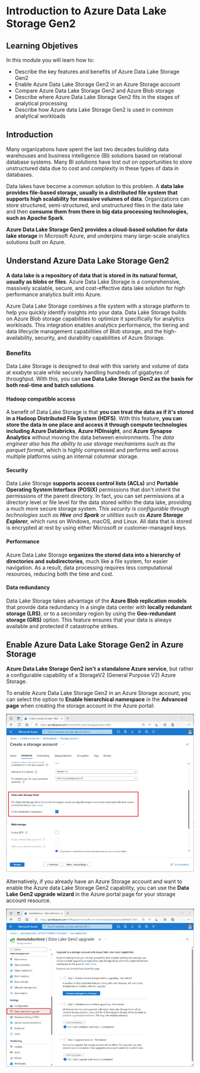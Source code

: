 # Introduction to Azure Data Lake Storage Gen2

## Learning Objetives

In this module you will learn how to:

 - Describe the key features and benefits of Azure Data Lake Storage Gen2
 - Enable Azure Data Lake Storage Gen2 in an Azure Storage account
 - Compare Azure Data Lake Storage Gen2 and Azure Blob storage
 - Describe where Azure Data Lake Storage Gen2 fits in the stages of analytical processing
 - Describe how Azure data Lake Storage Gen2 is used in common analytical workloads


## Introduction

Many organizations have spent the last two decades building data warehouses and business intelligence (BI) solutions based on relational database systems. Many BI solutions have lost out on opportunities to store unstructured data due to cost and complexity in these types of data in databases.

Data lakes have become a common solution to this problem. A **data lake provides file-based storage, usually in a distributed file system that supports high scalability for massive volumes of data**. Organizations can store structured, semi-structured, and unstructured files in the data lake and then **consume them from there in big data processing technologies, such as Apache Spark**.

**Azure Data Lake Storage Gen2 provides a cloud-based solution for data lake storage** in Microsoft Azure, and underpins many large-scale analytics solutions built on Azure.

## Understand Azure Data Lake Storage Gen2

**A data lake is a repository of data that is stored in its natural format, usually as blobs or files**. Azure Data Lake Storage is a comprehensive, massively scalable, secure, and cost-effective data lake solution for high performance analytics built into Azure.

Azure Data Lake Storage combines a file system with a storage platform to help you quickly identify insights into your data. Data Lake Storage builds on Azure Blob storage capabilities to optimize it specifically for analytics workloads. This integration enables analytics performance, the tiering and data lifecycle management capabilities of Blob storage, and the high-availability, security, and durability capabilities of Azure Storage.

### Benefits

Data Lake Storage is designed to deal with this variety and volume of data at exabyte scale while securely handling hundreds of gigabytes of throughput. With this, you can **use Data Lake Storage Gen2 as the basis for both real-time and batch solutions**.

#### Hadoop compatible access

A benefit of Data Lake Storage is that **you can treat the data as if it's stored in a Hadoop Distributed File System (HDFS)**. With this feature, **you can store the data in one place and access it through compute technologies including Azure Databricks**, **Azure HDInsight**, and **Azure Synapse Analytics** without moving the data between environments. The *data engineer also has the ability to use storage mechanisms such as the parquet format*, which is highly compressed and performs well across multiple platforms using an internal columnar storage.

#### Security

Data Lake Storage **supports access control lists (ACLs)** and **Portable Operating System Interface (POSIX)** permissions that don't inherit the permissions of the parent directory. In fact, you can set permissions at a directory level or file level for the data stored within the data lake, providing a much more secure storage system. This *security is configurable through technologies such as **Hive** and **Spark** or utilities such as **Azure Storage Explorer**,* which runs on Windows, macOS, and Linux. All data that is stored is encrypted at rest by using either Microsoft or customer-managed keys.

#### Performance

Azure Data Lake Storage **organizes the stored data into a hierarchy of directories and subdirectories**, much like a file system, for easier navigation. As a result, data processing requires less computational resources, reducing both the time and cost.

#### Data redundancy

Data Lake Storage takes advantage of the **Azure Blob replication models** that provide data redundancy in a single data center with **locally redundant storage (LRS)**, or to a secondary region by using the **Geo-redundant storage (GRS)** option. This feature ensures that your data is always available and protected if catastrophe strikes.

## Enable Azure Data Lake Storage Gen2 in Azure Storage

**Azure Data Lake Storage Gen2 isn't a standalone Azure service**, but rather a configurable capability of a StorageV2 (General Purpose V2) Azure Storage.

To enable Azure Data Lake Storage Gen2 in an Azure Storage account, you can select the option to **Enable hierarchical namespace** in the **Advanced page** when creating the storage account in the Azure portal:

<a href="#">
    <img src="./img/create-storage-account-advanced.png" />
</a>

Alternatively, if you already have an Azure Storage account and want to enable the Azure data Lake Storage Gen2 capability, you can use the **Data Lake Gen2 upgrade wizard** in the Azure portal page for your storage account resource.

<a href="#">
    <img src="./img/data-lake-upgrade.png" />
</a>


